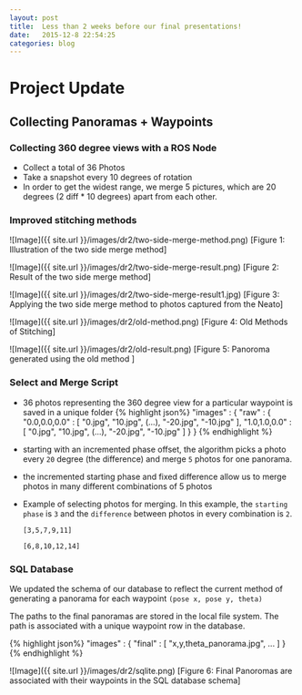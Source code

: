 ```yaml
---
layout: post
title:  Less than 2 weeks before our final presentations!
date:   2015-12-8 22:54:25
categories: blog
---
```


# Project Update

## Collecting Panoramas + Waypoints

### Collecting 360 degree views with a ROS Node

* Collect a total of 36 Photos
* Take a snapshot every 10 degrees of rotation
* In order to get the widest range, we merge 5 pictures, which are 20 degrees (2 diff * 10 degrees) apart from each other.

### Improved stitching methods

![Image]({{ site.url }}/images/dr2/two-side-merge-method.png)
[Figure 1: Illustration of the two side merge method]

![Image]({{ site.url }}/images/dr2/two-side-merge-result.png)
[Figure 2: Result of the two side merge method]

![Image]({{ site.url }}/images/dr2/two-side-merge-result1.jpg)
[Figure 3: Applying the two side merge method to photos captured from the Neato]

![Image]({{ site.url }}/images/dr2/old-method.png)
[Figure 4: Old Methods of Stitching]

![Image]({{ site.url }}/images/dr2/old-result.png)
[Figure 5: Panoroma generated using the old method ]

### Select and Merge Script
* 36 photos representing the 360 degree view for a particular waypoint is saved in a unique folder
{% highlight json%}
"images" : {
    "raw" : {
        "0.0,0.0,0.0" : [
            "0.jpg",
            "10.jpg",
            (...),
            "-20.jpg",
            "-10.jpg"
        ],
        "1.0,1.0,0.0" : [
            "0.jpg",
            "10.jpg",
            (...),
            "-20.jpg",
            "-10.jpg"
        ]
    }
}
{% endhighlight %}
* starting with an incremented phase offset, the algorithm picks a photo every `20` degree (the difference) and merge `5` photos for one panorama.
* the incremented starting phase and fixed difference allow us to merge photos in many different combinations of 5 photos

* Example of selecting photos for merging. In this example, the `starting phase` is `3` and the `difference` between photos in every combination is `2`.

    `[3,5,7,9,11]`

    `[6,8,10,12,14]`

### SQL Database

We updated the schema of our database to reflect the current method of generating a panorama for each waypoint `(pose x, pose y, theta)`

The paths to the final panoramas are stored in the local file system.  The path is associated with a unique waypoint row in the database.

{% highlight json%}
"images" : {
    "final" : [
        "x,y,theta_panorama.jpg",
        ...
    ]
}
{% endhighlight %}

![Image]({{ site.url }}/images/dr2/sqlite.png)
[Figure 6: Final Panoromas are associated with their waypoints in the SQL database schema]